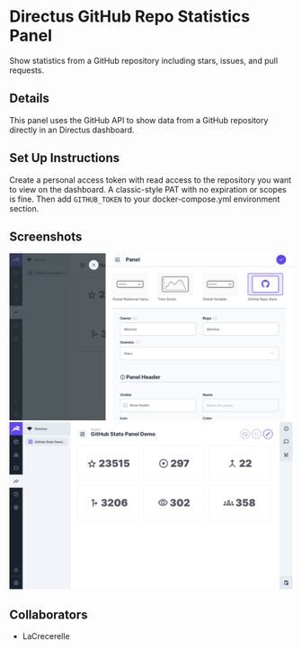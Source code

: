 # Directus GitHub Repo Statistics Panel

Show statistics from a GitHub repository including stars, issues, and pull requests. 

## Details

This panel uses the GitHub API to show data from a GitHub repository directly in an Directus dashboard.

## Set Up Instructions

Create a personal access token with read access to the repository you want to view on the dashboard. A classic-style PAT with no expiration or scopes is fine. Then add `GITHUB_TOKEN` to your docker-compose.yml environment section.

## Screenshots

![](https://github.com/LaCrecerelle/directus-extension-gh-stats/blob/main/gh-setup.png)
![](https://github.com/LaCrecerelle/directus-extension-gh-stats/blob/main/gh-demo.png)

## Collaborators

- LaCrecerelle
